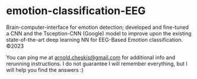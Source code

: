 # emotion-classification-EEG
Brain-computer-interface for emotion detection; developed and fine-tuned a CNN and the Tsception-CNN (Google) model to improve upon the existing state-of-the-art deep learning NN for EEG-Based Emotion classification. ©2023

You can ping me at arnold.cheskis@gmail.com for additional info and rerunning instructions. I do not guarantee I will remember everything, but I will help you find the answers :)
